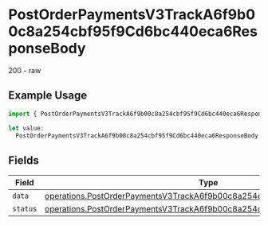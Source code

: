 # PostOrderPaymentsV3TrackA6f9b00c8a254cbf95f9Cd6bc440eca6ResponseBody

200 - raw

## Example Usage

```typescript
import { PostOrderPaymentsV3TrackA6f9b00c8a254cbf95f9Cd6bc440eca6ResponseBody } from "@dhaba/safepay-ts/models/operations";

let value:
  PostOrderPaymentsV3TrackA6f9b00c8a254cbf95f9Cd6bc440eca6ResponseBody = {};
```

## Fields

| Field                                                                                                                                                                  | Type                                                                                                                                                                   | Required                                                                                                                                                               | Description                                                                                                                                                            |
| ---------------------------------------------------------------------------------------------------------------------------------------------------------------------- | ---------------------------------------------------------------------------------------------------------------------------------------------------------------------- | ---------------------------------------------------------------------------------------------------------------------------------------------------------------------- | ---------------------------------------------------------------------------------------------------------------------------------------------------------------------- |
| `data`                                                                                                                                                                 | [operations.PostOrderPaymentsV3TrackA6f9b00c8a254cbf95f9Cd6bc440eca6Data](../../models/operations/postorderpaymentsv3tracka6f9b00c8a254cbf95f9cd6bc440eca6data.md)     | :heavy_minus_sign:                                                                                                                                                     | N/A                                                                                                                                                                    |
| `status`                                                                                                                                                               | [operations.PostOrderPaymentsV3TrackA6f9b00c8a254cbf95f9Cd6bc440eca6Status](../../models/operations/postorderpaymentsv3tracka6f9b00c8a254cbf95f9cd6bc440eca6status.md) | :heavy_minus_sign:                                                                                                                                                     | N/A                                                                                                                                                                    |